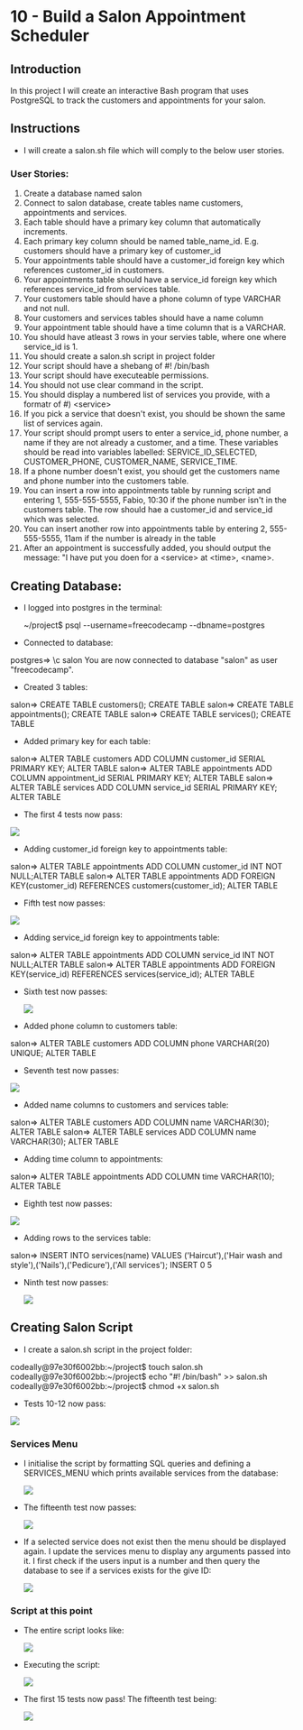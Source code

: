# 10 - Build a Salon Appointment Scheduler
    
## Introduction

In this project I will create an interactive Bash program that uses PostgreSQL to track the customers and appointments for your salon.

## Instructions

- I will create a salon.sh file which will comply to the below user stories.

### User Stories:

1) Create a database named salon
2) Connect to salon database, create tables name customers, appointments and services.
3) Each table should have a primary key column that automatically increments.
4) Each primary key column should be named table_name_id. E.g. customers should have a primary key of customer_id
5) Your appointments table should have a customer_id foreign key which references customer_id in customers.
6) Your appointments table should have a service_id foreign key which references service_id from services table.
7) Your customers table should have a phone column of type VARCHAR and not null.
8) Your customers and services tables should have a name column
9) Your appointment table should have a time column that is a VARCHAR.
10) You should have atleast 3 rows in your servies table, where one where service_id is 1.
11) You should create a salon.sh script in project folder
12) Your script should have a shebang of #! /bin/bash
13) Your script should have executeable permissions.
14) You should not use clear command in the script.
15) You should display a numbered list of services you provide, with a formatr of #) &lt;service&gt;
16) If you pick a service that doesn't exist, you should be shown the same list of services again.
17) Your script should prompt users to enter a service_id, phone number, a name if they are not already a customer, and a time. These variables should be read into variables labelled: SERVICE_ID_SELECTED, CUSTOMER_PHONE, CUSTOMER_NAME, SERVICE_TIME.
18) If a phone number doesn't exist, you should get the customers name and phone number into the customers table.
19) You can insert a row into appointments table by running script and entering 1, 555-555-5555, Fabio, 10:30 if the phone number isn't in the customers table. The row should hae a customer_id and service_id which was selected.
20) You can insert another row into appointments table by entering 2, 555-555-5555, 11am if the number is already in the table
21) After an appointment is successfully added, you should output the message:
"I have put you doen for a &lt;service&gt; at  &lt;time&gt;, &lt;name&gt;.


## Creating Database:

- I logged into postgres in the terminal:

    ~/project$ psql --username=freecodecamp --dbname=postgres

- Connected to database:

postgres=> \c salon 
You are now connected to database "salon" as user "freecodecamp".

- Created 3 tables:

salon=> CREATE TABLE customers();
CREATE TABLE
salon=> CREATE TABLE appointments();
CREATE TABLE
salon=> CREATE TABLE services();
CREATE TABLE

- Added primary key for each table:

salon=> ALTER TABLE customers ADD COLUMN customer_id SERIAL PRIMARY KEY;
ALTER TABLE
salon=> ALTER TABLE appointments ADD COLUMN appointment_id SERIAL PRIMARY KEY;
ALTER TABLE
salon=> ALTER TABLE services ADD COLUMN service_id SERIAL PRIMARY KEY;
ALTER TABLE

- The first 4 tests now pass:

![](/03%20-%20Relational%20Database/09%20-%20Learn%20Bash%20and%20SQL%20by%20Building%20a%20Bike%20Rental%20Shop/screenshots/2022-12-29-10-05-56.png)

- Adding customer_id foreign key to appointments table:

salon=> ALTER TABLE appointments ADD COLUMN customer_id INT NOT NULL;ALTER TABLE
salon=> ALTER TABLE appointments ADD FOREIGN KEY(customer_id) REFERENCES customers(customer_id);
ALTER TABLE

- Fifth test now passes:

![](/03%20-%20Relational%20Database/09%20-%20Learn%20Bash%20and%20SQL%20by%20Building%20a%20Bike%20Rental%20Shop/screenshots/2022-12-29-10-11-14.png)

- Adding service_id foreign key to appointments table:

salon=> ALTER TABLE appointments ADD COLUMN service_id INT NOT NULL;ALTER TABLE
salon=> ALTER TABLE appointments ADD FOREIGN KEY(service_id) REFERENCES services(service_id);
ALTER TABLE

- Sixth test now passes:

    ![](/03%20-%20Relational%20Database/09%20-%20Learn%20Bash%20and%20SQL%20by%20Building%20a%20Bike%20Rental%20Shop/screenshots/2022-12-29-10-13-32.png)

- Added phone column to customers table:

salon=> ALTER TABLE customers ADD COLUMN phone VARCHAR(20) UNIQUE;
ALTER TABLE

- Seventh test now passes:

![](/03%20-%20Relational%20Database/09%20-%20Learn%20Bash%20and%20SQL%20by%20Building%20a%20Bike%20Rental%20Shop/screenshots/2022-12-29-10-18-25.png)

- Added name columns to customers and services table:

salon=> ALTER TABLE customers ADD COLUMN name VARCHAR(30);
ALTER TABLE
salon=> ALTER TABLE services ADD COLUMN name VARCHAR(30);
ALTER TABLE

- Adding time column to appointments:

salon=> ALTER TABLE appointments ADD COLUMN time VARCHAR(10);
ALTER TABLE

- Eighth test now passes:

![](/03%20-%20Relational%20Database/09%20-%20Learn%20Bash%20and%20SQL%20by%20Building%20a%20Bike%20Rental%20Shop/screenshots/2022-12-29-10-23-42.png)

- Adding rows to the services table:

salon=> INSERT INTO services(name) VALUES ('Haircut'),('Hair wash and style'),('Nails'),('Pedicure'),('All services');
INSERT 0 5

- Ninth test now passes:

    ![](/03%20-%20Relational%20Database/09%20-%20Learn%20Bash%20and%20SQL%20by%20Building%20a%20Bike%20Rental%20Shop/screenshots/2022-12-29-10-27-30.png)

## Creating Salon Script

- I create a salon.sh script in the project folder:

codeally@97e30f6002bb:~/project$ touch salon.sh
codeally@97e30f6002bb:~/project$ echo "#! /bin/bash" >> salon.sh
codeally@97e30f6002bb:~/project$ chmod +x salon.sh

- Tests 10-12 now pass:

![](/03%20-%20Relational%20Database/09%20-%20Learn%20Bash%20and%20SQL%20by%20Building%20a%20Bike%20Rental%20Shop/screenshots/2022-12-29-10-31-46.png)


### Services Menu

- I initialise the script by formatting SQL queries and defining a SERVICES_MENU which prints available services from the database:

    ![](/03%20-%20Relational%20Database/09%20-%20Learn%20Bash%20and%20SQL%20by%20Building%20a%20Bike%20Rental%20Shop/screenshots/2022-12-29-10-44-42.png)

- The fifteenth test now passes:

    ![](/03%20-%20Relational%20Database/09%20-%20Learn%20Bash%20and%20SQL%20by%20Building%20a%20Bike%20Rental%20Shop/screenshots/2022-12-29-10-45-37.png)


- If a selected service does not exist then the menu should be displayed again. I update the services menu to display any arguments passed into it. I first check if the users input is a number and then query the database to see if a services exists for the give ID:

    ![](/03%20-%20Relational%20Database/09%20-%20Learn%20Bash%20and%20SQL%20by%20Building%20a%20Bike%20Rental%20Shop/screenshots/2022-12-29-11-06-54.png)

### Script at this point

- The entire script looks like:

    ![](/03%20-%20Relational%20Database/09%20-%20Learn%20Bash%20and%20SQL%20by%20Building%20a%20Bike%20Rental%20Shop/screenshots/2022-12-29-11-08-08.png)

- Executing the script:

    ![](/03%20-%20Relational%20Database/09%20-%20Learn%20Bash%20and%20SQL%20by%20Building%20a%20Bike%20Rental%20Shop/screenshots/2022-12-29-11-12-09.png)

- The first 15 tests now pass! The fifteenth test being:

    ![](/03%20-%20Relational%20Database/09%20-%20Learn%20Bash%20and%20SQL%20by%20Building%20a%20Bike%20Rental%20Shop/2022-12-29-11-14-09.png)